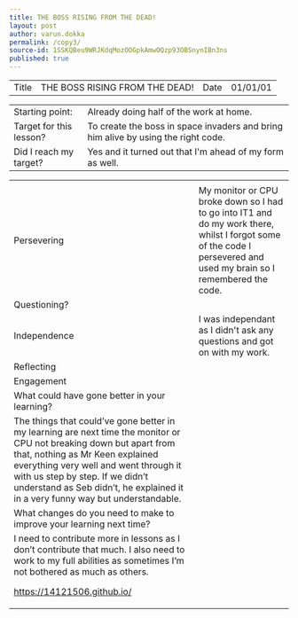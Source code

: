 ```yaml
---
title: THE BOSS RISING FROM THE DEAD!
layout: post
author: varun.dokka
permalink: /copy3/
source-id: 1SSKQBeu9WRJKdqMozOOGpkAmwOQzp93OBSnynIBn3ns
published: true
---
```

<table>
  <tr>
    <td>Title</td>
    <td>THE BOSS RISING FROM THE DEAD!</td>
    <td>Date</td>
    <td>01/01/01</td>
  </tr>
</table>


<table>
  <tr>
    <td>Starting point:</td>
    <td>Already doing half of the work at home.</td>
  </tr>
  <tr>
    <td>Target for this lesson?</td>
    <td>To create the boss in space invaders and bring him alive by using the right code.</td>
  </tr>
  <tr>
    <td>Did I reach my target? </td>
    <td>Yes and it turned out that I'm ahead of my form as well.</td>
  </tr>
</table>


<table>
  <tr>
    <td></td>
    <td></td>
  </tr>
  <tr>
    <td>Persevering</td>
    <td>My monitor or CPU broke down so I had to go into IT1 and do my work there, whilst I forgot some of the code I persevered and used my brain so I remembered the code. </td>
  </tr>
  <tr>
    <td>Questioning?</td>
    <td></td>
  </tr>
  <tr>
    <td>Independence</td>
    <td>I was independant as I didn't ask any questions and got on with my work.</td>
  </tr>
  <tr>
    <td>Reflecting</td>
    <td></td>
  </tr>
  <tr>
    <td>Engagement</td>
    <td></td>
  </tr>
  <tr>
    <td>What could have gone better in your learning?</td>
    <td></td>
  </tr>
  <tr>
    <td>The things that could’ve gone better in my learning are next time the monitor or CPU not breaking down but apart from that, nothing as Mr Keen explained everything very well and went through it with us step by step. If we didn’t understand as Seb didn’t,  he explained it in a very funny way but understandable.</td>
    <td></td>
  </tr>
  <tr>
    <td>What changes do you need to make to improve your learning next time?</td>
    <td></td>
  </tr>
  <tr>
    <td>I need to contribute more in lessons as I don’t contribute that much. I also need to work to my full abilities as sometimes I’m not bothered as much as others.

https://14121506.github.io/

</td>
    <td></td>
  </tr>
</table>


